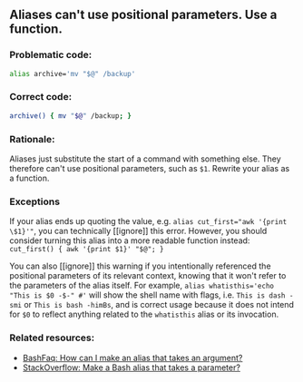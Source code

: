 ## Aliases can't use positional parameters. Use a function.

### Problematic code:

```sh
alias archive='mv "$@" /backup'
```

### Correct code:

```sh
archive() { mv "$@" /backup; }

```

### Rationale:

Aliases just substitute the start of a command with something else. They therefore can't use positional parameters, such as `$1`. Rewrite your alias as a function.

### Exceptions

If your alias ends up quoting the value, e.g. `alias cut_first="awk '{print \$1}'"`, you can technically [[ignore]] this error. However, you should consider turning this alias into a more readable function instead: `cut_first() { awk '{print $1}' "$@"; }`

You can also [[ignore]] this warning if you intentionally referenced the positional parameters of its relevant context, knowing that it won't refer to the parameters of the alias itself. For example, `alias whatisthis='echo "This is $0 -$-" #'` will show the shell name with flags, i.e. `This is dash -smi` or `This is bash -himBs`, and is correct usage because it does not intend for `$0` to reflect anything related to the `whatisthis` alias or its invocation.


### Related resources:

* [BashFaq: How can I make an alias that takes an argument?](https://mywiki.wooledge.org/BashFAQ/080)
* [StackOverflow: Make a Bash alias that takes a parameter?](https://stackoverflow.com/questions/7131670/make-a-bash-alias-that-takes-a-parameter)